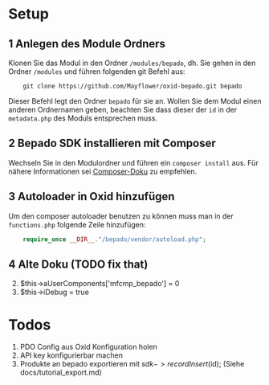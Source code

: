 # Setup

## 1 Anlegen des Module Ordners

Klonen Sie das Modul in den Ordner `/modules/bepado`, dh. Sie gehen in den Ordner `/modules` und führen
folgenden git Befehl aus:

```
    git clone https://github.com/Mayflower/oxid-bepado.git bepado 
```

Dieser Befehl legt den Ordner `bepado` für sie an. Wollen Sie dem Modul einen anderen 
Ordnernamen geben, beachten Sie dass dieser der `id` in der `metadata.php` des Moduls entsprechen muss.

## 2 Bepado SDK installieren mit Composer

Wechseln Sie in den Modulordner und führen ein `composer install` aus. Für nähere Informationen
sei [Composer-Doku]("https://getcomposer.org/doc/00-intro.md") zu empfehlen.

## 3 Autoloader in Oxid  hinzufügen

Um den composer autoloader benutzen zu können muss man in der `functions.php` folgende Zeile hinzufügen:

``` php
    require_once __DIR__."/bepado/vendor/autoload.php";
```

## 4 Alte Doku (TODO fix that)

2. $this->aUserComponents['mfcmp_bepado'] = 0
3. $this->iDebug = true

# Todos

1. PDO Config aus Oxid Konfiguration holen
2. API key konfigurierbar machen
3. Produkte an bepado exportieren mit $sdk->recordInsert($id); (Siehe docs/tutorial_export.md)
